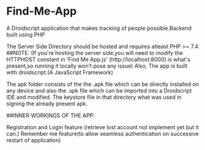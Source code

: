 # Find-Me-App
A Droidscript application that makes tracking of people possible.Backend built using PHP

The Server Side Directory should be hosted and requires atleast PHP >= 7.4
##NOTE:
(If you're hosting the server side,you will need to modify the HTTPHOST constant in 'Find Me App.js' (http://localhost:8000) is what's present,so running it locally won't pose any issue)
Also,
The app is built with droidscript.(A JavaScript Framework)

The apk folder consists of the the .apk file which can be directly installed on any device and also the .spk file which can be imported into a Droidscript IDE and modified.
The keystore file in that directory what was used in signing the already present apk.

##INNER WORKINGS OF THE APP:

Registration and Login feature (retrieve lost account not implement yet but it can.)
Remember me feature(to allow seamless authentication on successive restart of application)

